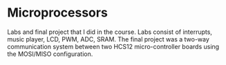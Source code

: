 # Microprocessors
Labs and final project that I did in the course. Labs consist of interrupts, music player, LCD, PWM, ADC, SRAM. The final project was a two-way communication system between two HCS12 micro-controller boards using the MOSI/MISO configuration.
